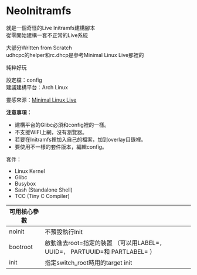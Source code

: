 # NeoInitramfs

就是一個奇怪的Live Initramfs建構腳本  
從零開始建構一套不正常的Live系統

大部分Written from Scratch  
udhcpc的helper和rc.dhcp是參考Minimal Linux Live那裡的

純粹好玩

設定檔：config  
建議建構平台：Arch Linux

靈感來源：[Minimal Linux Live](https://github.com/ivandavidov/minimal)

**注意事項：**

* 建構平台的Glibc必須和config裡的一樣。
* 不支援WIFI上網，沒有瀏覽器。
* 若要在Initramfs裡加入自己的檔案，加到overlay目錄裡。
* 要使用不一樣的套件版本，編輯config。

套件：

* Linux Kernel
* Glibc
* Busybox
* Sash (Standalone Shell)
* TCC (Tiny C Compiler)

|可用核心參數          |                                                                           |
|----------------------|---------------------------------------------------------------------------|
| noinit               | 不預設執行Init                                                            |
| bootroot             | 啟動進去root=指定的裝置 （可以用LABEL=， UUID=， PARTUUID=和 PARTLABEL= ）|
| init                 | 指定switch_root時用的target init                                          |

